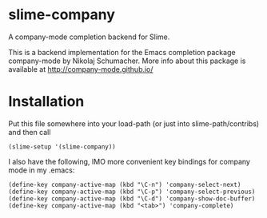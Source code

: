 slime-company
=============

A company-mode completion backend for Slime.

This is a backend implementation for the Emacs completion package
company-mode by Nikolaj Schumacher. More info about this package
is available at http://company-mode.github.io/

# Installation

Put this file somewhere into your load-path (or just into
slime-path/contribs) and then call

    (slime-setup '(slime-company))

I also have the following, IMO more convenient key bindings for
company mode in my .emacs:

    (define-key company-active-map (kbd "\C-n") 'company-select-next)
    (define-key company-active-map (kbd "\C-p") 'company-select-previous)
    (define-key company-active-map (kbd "\C-d") 'company-show-doc-buffer)
    (define-key company-active-map (kbd "<tab>") 'company-complete)

